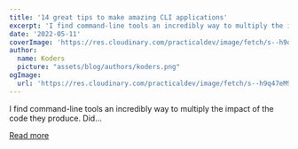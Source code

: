 ```yaml
---
title: '14 great tips to make amazing CLI applications'
excerpt: 'I find command-line tools an incredibly way to multiply the impact of the code they produce.   Did...'
date: '2022-05-11'
coverImage: 'https://res.cloudinary.com/practicaldev/image/fetch/s--h9q47eM9--/c_imagga_scale,f_auto,fl_progressive,h_420,q_auto,w_1000/https://dev-to-uploads.s3.amazonaws.com/uploads/articles/zrkoiomb5cy8jm312jqe.jpeg'
author:
  name: Koders
  picture: "assets/blog/authors/koders.png"
ogImage:
  url: 'https://res.cloudinary.com/practicaldev/image/fetch/s--h9q47eM9--/c_imagga_scale,f_auto,fl_progressive,h_420,q_auto,w_1000/https://dev-to-uploads.s3.amazonaws.com/uploads/articles/zrkoiomb5cy8jm312jqe.jpeg'
---
```


I find command-line tools an incredibly way to multiply the impact of the code they produce.   Did...

[Read more](https://dev.to/wesen/14-great-tips-to-make-amazing-cli-applications-3gp3)
